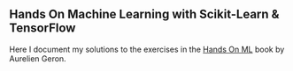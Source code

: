 ## Hands On Machine Learning with Scikit-Learn & TensorFlow

Here I document my solutions to the exercises in the [Hands On ML](http://shop.oreilly.com/product/0636920052289.do) book by Aurelien Geron.